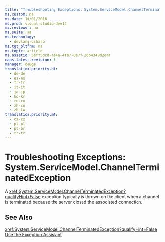 ```yaml
---
title: "Troubleshooting Exceptions: System.ServiceModel.ChannelTerminatedException"
ms.custom: na
ms.date: 10/01/2016
ms.prod: visual-studio-dev14
ms.reviewer: na
ms.suite: na
ms.technology: 
  - devlang-csharp
ms.tgt_pltfrm: na
ms.topic: article
ms.assetid: 5eff5dcd-ab4a-4fb7-8e7f-26b4349d2eaf
caps.latest.revision: 6
manager: douge
translation.priority.ht: 
  - de-de
  - es-es
  - fr-fr
  - it-it
  - ja-jp
  - ko-kr
  - ru-ru
  - zh-cn
  - zh-tw
translation.priority.mt: 
  - cs-cz
  - pl-pl
  - pt-br
  - tr-tr
---
```

# Troubleshooting Exceptions: System.ServiceModel.ChannelTerminatedException
A <xref:System.ServiceModel.ChannelTerminatedException?qualifyHint=False> exception typically is thrown on the client when a channel is terminated because the server closed the associated connection.  
  
## See Also  
 <xref:System.ServiceModel.ChannelTerminatedException?qualifyHint=False>   
 [Use the Exception Assistant](../Topic/How%20to:%20Use%20the%20Exception%20Assistant.md)